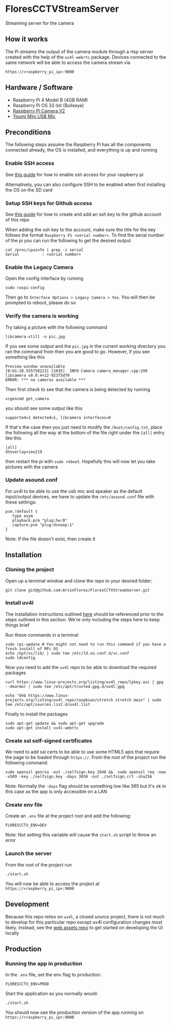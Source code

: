 # FloresCCTVStreamServer

Streaming server for the camera

## How it works
The Pi streams the output of the camera module through a rtsp server created with the help of the `uv4l-webrtc` package. Devices connected to the same network will be able to access the camera stream via

```
https://<raspberry_pi_ip>:9000
```

## Hardware / Software

* Raspberry Pi 4 Model B (4GB RAM)
* Raspberry Pi OS 32-bit (Bullseye)
* [Raspberry Pi Camera V2](https://www.amazon.com/Raspberry-Pi-Camera-Module-Megapixel/dp/B01ER2SKFS?th=1)
* [Youmi Mini USB Mic](https://www.amazon.com/Newest-YOUMI-Microphone-Laptop-desktop/dp/B01MQ2AA0X)

## Preconditions

The following steps assume the Raspberry Pi has all the components connected already, the OS is installed, and everything is up and running

### Enable SSH access
See [this guide](https://www.raspberrypi.com/documentation/computers/remote-access.html#enabling-the-server) for how to enable ssh access for your raspberry pi

Alternatively, you can also configure SSH to be enabled when first installing the OS on the SD card

### Setup SSH keys for Github access
See [this guide](https://docs.github.com/en/authentication/connecting-to-github-with-ssh/generating-a-new-ssh-key-and-adding-it-to-the-ssh-agent) for how to create and add an ssh key to the github account of this repo

When adding the ssh key to the account, make sure the title for the key follows the format `Raspberry Pi <serial number>`. To find the serial number of the pi you can run the following to get the desired output
```
cat /proc/cpuinfo | grep -i serial
Serial          : <serial number>
```

### Enable the Legacy Camera
Open the config interface by running
```
sudo raspi-config
```
Then go to `Interface Options > Legacy Camera > Yes`. You will then be prompted to reboot, please do so

### Verify the camera is working
Try taking a picture with the following command
```
libcamera-still -o pic.jpg
```
If you see some output and the `pic.jpg` in the current working directory you ran the command from then you are good to go. However, if you see something like this
```
Preview window unavailable
[0:01:28.555758223] [1035]  INFO Camera camera_manager.cpp:299 libcamera v0.0.4+22-923f5d70
ERROR: *** no cameras available ***
```
Then first check to see that the camera is being detected by running
```
vcgencmd get_camera
```
you should see some output like this
```
supported=1 detected=1, libcamera interfaces=0
```
If that's the case then you just need to modify the `/boot/config.txt`, place the following all the way at the bottom of the file right under the `[all]` entry like this
```
[all]
dtoverlay=imx219
```
then restart the pi with `sudo reboot`. Hopefully this will now let you take pictures with the camera

### Update asound.conf
For uv4l to be able to use the usb mic and speaker as the default input/output devices, we have to update the `/etc/asound.conf` file with these settings:
```
pcm.!default {
   type asym
   playback.pcm "plug:hw:0"
   capture.pcm "plug:dsnoop:1"
}
```
Note: If the file doesn't exist, then create it

## Installation

### Cloning the project
Open up a terminal window and clone the repo to your desired folder:

```
git clone git@github.com:ArvinFlores/FloresCCTVStreamServer.git
```

### Install uv4l
The installation instructions outlined [here](https://www.linux-projects.org/uv4l/installation/) should be referenced prior to the steps outlined in this section. We're only including the steps here to keep things brief

Run these commands in a terminal
```
sudo rpi-update # You might not need to run this command if you have a fresh install of RPi OS
echo /opt/vc/lib/ | sudo tee /etc/ld.so.conf.d/vc.conf
sudo ldconfig
```

Now you need to add the `uv4l` repo to be able to download the required packages
```
curl https://www.linux-projects.org/listing/uv4l_repo/lpkey.asc | gpg --dearmor | sudo tee /etc/apt/trusted.gpg.d/uv4l.gpg

echo "deb https://www.linux-projects.org/listing/uv4l_repo/raspbian/stretch stretch main" | sudo tee /etc/apt/sources.list.d/uv4l.list
```

Finally to install the packages
```
sudo apt-get update && sudo apt-get upgrade
sudo apt-get install uv4l-webrtc
```

### Create ssl self-signed certificates
We need to add ssl certs to be able to use some HTML5 apis that require the page to be loaded through `https://`. From the root of the project run the following command:
```
sudo openssl genrsa -out ./selfsign.key 2048 &&  sudo openssl req -new -x509 -key ./selfsign.key -days 3650 -out ./selfsign.crt -sha256
```
Note: Normally the `-days` flag should be something low like 365 but it's ok in this case as the app is only accessible on a LAN

### Create env file
Create an `.env` file at the project root and add the following:
```
FLORESCCTV_ENV=DEV
```
Note: Not setting this variable will cause the `start.sh` script to throw an error

### Launch the server
From the root of the project run

```
./start.sh
```

You will now be able to access the project at `https://<raspberry_pi_ip>:9000`

## Development

Because this repo relies on `uv4l`, a closed source project, there is not much to develop for this particular repo except uv4l configuration changes most likely. Instead, see the [web assets repo](https://github.com/ArvinFlores/FloresCCTVWebAssets/tree/master) to get started on developing the UI locally

## Production

### Running the app in production

In the `.env` file, set the env flag to production:
```
FLORESCCTV_ENV=PROD
```
Start the application as you normally would:
```
./start.sh
```
You should now see the production version of the app running on `https://<raspberry_pi_ip>:9000`

